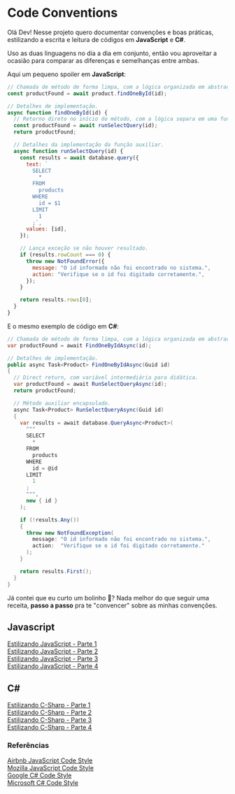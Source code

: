 # Code Conventions

Olá Dev! Nesse projeto quero documentar convenções e boas práticas, estilizando a escrita e leitura
de códigos em **JavaScript** e **C#**.

Uso as duas linguagens no dia a dia em conjunto, então vou aproveitar a ocasião para comparar as
diferenças e semelhanças entre ambas.

Aqui um pequeno spoiler em **JavaScript**:

```js
// Chamada de método de forma limpa, com a lógica organizada em abstração.
const productFound = await product.findOneById(id);

// Detalhes de implementação.
async function findOneById(id) {
  // Retorno direto no início do método, com a lógica separa em uma função auxiliar.
  const productFound = await runSelectQuery(id);
  return productFound;

  // Detalhes da implementação da função auxiliar.
  async function runSelectQuery(id) {
    const results = await database.query({
      text: `
        SELECT
          *
        FROM
          products
        WHERE
          id = $1
        LIMIT
          1
        ;`,
      values: [id],
    });

    // Lança exceção se não houver resultado.
    if (results.rowCount === 0) {
      throw new NotFoundError({
        message: "O id informado não foi encontrado no sistema.",
        action: "Verifique se o id foi digitado corretamente.",
      });
    }

    return results.rows[0];
  }
}
```

E o mesmo exemplo de código em **C#**:

```csharp
// Chamada de método de forma limpa, com a lógica organizada em abstração.
var productFound = await FindOneByIdAsync(id);

// Detalhes de implementação.
public async Task<Product> FindOneByIdAsync(Guid id)
{
  // Direct return, com variável intermediária para didática.
  var productFound = await RunSelectQueryAsync(id);
  return productFound;

  // Método auxiliar encapsulado.
  async Task<Product> RunSelectQueryAsync(Guid id)
  {
    var results = await database.QueryAsync<Product>(
      """
      SELECT
        *
      FROM
        products
      WHERE
        id = @id
      LIMIT
        1
      ;
      """,
      new { id }
    );

    if (!results.Any())
    {
      throw new NotFoundException(
        message: "O id informado não foi encontrado no sistema.",
        action:  "Verifique se o id foi digitado corretamente."
      );
    }

    return results.First();
  }
}
```

Já contei que eu curto um bolinho 🧁? Nada melhor do que seguir uma receita, **passo a passo** pra
te "convencer" sobre as minhas convenções.

## Javascript

[Estilizando JavaScript - Parte 1](docs/js/estilizando-js-parte-1.md)  
[Estilizando JavaScript - Parte 2](docs/js/estilizando-js-parte-2.md)  
[Estilizando JavaScript - Parte 3](docs/js/estilizando-js-parte-3.md)  
[Estilizando JavaScript - Parte 4](docs/js/estilizando-js-parte-4.md)

## C#

[Estilizando C-Sharp - Parte 1](docs/csharp/estilizando-csharp-parte-1.md)  
[Estilizando C-Sharp - Parte 2](docs/csharp/estilizando-csharp-parte-2.md)  
[Estilizando C-Sharp - Parte 3](docs/csharp/estilizando-csharp-parte-3.md)  
[Estilizando C-Sharp - Parte 4](docs/csharp/estilizando-csharp-parte-4.md)

### Referências

[Airbnb JavaScript Code Style](https://github.com/airbnb/javascript?tab=readme-ov-file)  
[Mozilla JavaScript Code Style](https://developer.mozilla.org/en-US/docs/MDN/Writing_guidelines/Code_style_guide/JavaScript)  
[Google C# Code Style](https://google.github.io/styleguide/csharp-style.html)  
[Microsoft C# Code Style](https://learn.microsoft.com/en-us/dotnet/csharp/fundamentals/coding-style/coding-conventions)
